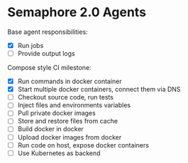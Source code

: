 # Semaphore 2.0 Agents

Base agent responsibilities:

- [x] Run jobs
- [ ] Provide output logs

Compose style CI milestone:

- [x] Run commands in docker container
- [x] Start multiple docker containers, connect them via DNS
- [ ] Checkout source code, run tests
- [ ] Inject files and environments variables
- [ ] Pull private docker images
- [ ] Store and restore files from cache
- [ ] Build docker in docker
- [ ] Upload docker images from docker
- [ ] Run code on host, expose docker containers
- [ ] Use Kubernetes as backend
